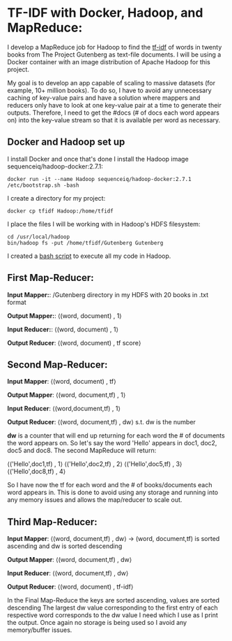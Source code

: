 # TF-IDF with Docker, Hadoop, and MapReduce:

I develop a MapReduce job for Hadoop to find the <a href="https://en.wikipedia.org/wiki/Tf%E2%80%93idf">tf-idf</a> of words in twenty books from The Project Gutenberg as text-file documents. I will be using a Docker container with an image distribution of Apache Hadoop for this project.

My goal is to develop an app capable of scaling to massive datasets (for example, 10+ million books). To do so, I have to avoid any unnecessary caching of key-value pairs and have a solution where mappers and reducers only have to look at one key-value pair at a time to generate their outputs. Therefore, I need to get the #docs (# of docs each word appears on) into the key-value stream so that it is available per word as necessary.

## Docker and Hadoop set up

I install Docker and once that's done I install the Hadoop image sequenceiq/hadoop-docker:2.7.1:
```
docker run -it --name Hadoop sequenceiq/hadoop-docker:2.7.1 /etc/bootstrap.sh -bash
```
I create a directory for my project:
```
docker cp tfidf Hadoop:/home/tfidf
```
I place the files I will be working with in Hadoop's HDFS filesystem:
```
cd /usr/local/hadoop
bin/hadoop fs -put /home/tfidf/Gutenberg Gutenberg
```
I created a <a href="https://github.com/jonaac/Hadoop-MapReduce-tfidf/blob/master/TF-IDF/Code/wct.sh">bash script</a> to execute all my code in Hadoop.

## First Map-Reducer:
<b>Input Mapper:</b>: 
/Gutenberg directory in my HDFS with 20 books in .txt format

<b>Output Mapper:</b>: 
⟨(word, document) , 1⟩

<b>Input Reducer:</b>: 
⟨(word, document) , 1⟩

<b>Output Reducer</b>: 
⟨(word, document) , tf score⟩

## Second Map-Reducer:
<b>Input Mapper</b>:
⟨(word, document) , tf⟩

<b>Output Mapper</b>:
⟨(word, document,tf) , 1⟩

<b>Input Reducer</b>:
⟨(word,document,tf) , 1⟩

<b>Output Reducer</b>:
⟨(word, document,tf) , dw⟩ s.t. dw is the number 

<b>dw</b> is a counter that will end up returning for each word the # of documents the word appears on. So let's say the word 'Hello' appears in doc1, doc2, doc5 and doc8. The second MapReduce will return:

⟨('Hello',doc1,tf) , 1⟩
⟨('Hello',doc2,tf) , 2⟩
⟨('Hello',doc5,tf) , 3⟩
⟨('Hello',doc8,tf) , 4⟩

So I have now the tf for each word and the # of books/documents each word appears in. This is done to avoid using any storage and running into any memory issues and allows the map/reducer to scale out. 

## Third Map-Reducer:
<b>Input Mapper</b>:
⟨(word, document,tf) , dw⟩ -> (word, document,tf) is sorted ascending and dw is sorted descending

<b>Output Mapper</b>:
⟨(word, document,tf) , dw⟩

<b>Input Reducer</b>:
⟨(word, document,tf) , dw⟩

<b>Output Reducer</b>:
⟨(word, document) , tf-idf⟩

In the Final Map-Reduce the keys are sorted ascending, values are sorted descending The largest dw value corresponding to the first entry of each respective word corresponds to the dw value I need which I use as I print the output. Once again no storage is being used so I avoid any memory/buffer issues.
